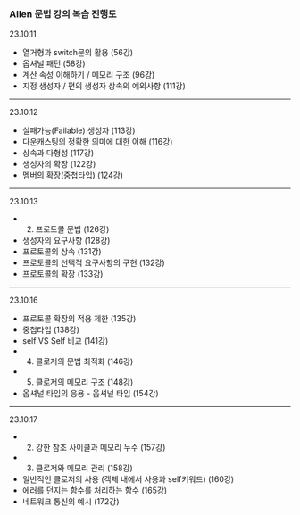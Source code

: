 ### Allen 문법 강의 복습 진행도
23.10.11
- 열거형과 switch문의 활용 (56강)
- 옵셔널 패턴 (58강)
- 계산 속성 이해하기 / 메모리 구조 (96강)
- 지정 생성자 / 편의 생성자 상속의 예외사항 (111강)
---
23.10.12
- 실패가능(Failable) 생성자 (113강)
- 다운캐스팅의 정확한 의미에 대한 이해 (116강)
- 상속과 다형성 (117강)
- 생성자의 확장 (122강)
- 멤버의 확장(중첩타입) (124강)
---
23.10.13
- 2) 프로토콜 문법 (126강)
- 생성자의 요구사항 (128강)
- 프로토콜의 상속 (131강)
- 프로토콜의 선택적 요구사항의 구현 (132강)
- 프로토콜의 확장 (133강)
---
23.10.16
- 프로토콜 확장의 적용 제한 (135강)
- 중첩타입 (138강)
- self VS Self 비교 (141강)
- 4) 클로저의 문법 최적화 (146강)
- 5) 클로저의 메모리 구조 (148강)
- 옵셔널 타입의 응용 - 옵셔널 타입 (154강)
---
23.10.17
- 2) 강한 참조 사이클과 메모리 누수 (157강)
- 3) 클로저와 메모리 관리 (158강)
- 일반적인 클로저의 사용 (객체 내에서 사용과 self키워드) (160강)
- 에러를 던지는 함수를 처리하는 함수 (165강)
- 네트워크 통신의 예시 (172강)